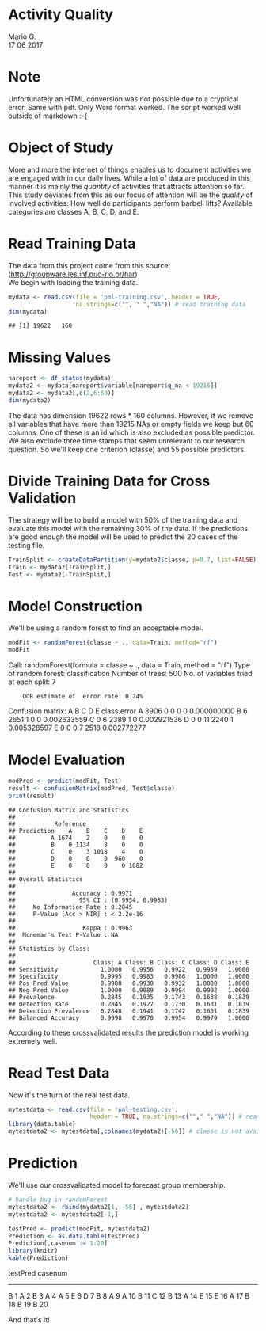 # Activity Quality
Mario G.  
17 06 2017  


# Note

Unfortunately an HTML conversion was not possible due to a cryptical error.
Same with pdf. Only Word format worked. The script worked well outside of markdown :-(

# Object of Study

More and more the internet of things enables us to document activities we are
engaged with in our daily lives. While a lot of data are produced in this manner 
it is mainly the *quantity* of activities that attracts attention so far. This study 
deviates from this as our focus of attention will be the *quality* of involved
activities: How well do participants perform barbell lifts? Available categories
are classes A, B, C, D, and E.

# Read Training Data

The data from this project come from this source: 
(http://groupware.les.inf.puc-rio.br/har)  
We begin with loading the training data.


```r
mydata <- read.csv(file = 'pml-training.csv', header = TRUE, 
                   na.strings=c("", " ","NA")) # read training data
dim(mydata)
```

```
## [1] 19622   160
```

# Missing Values


```r
nareport <- df_status(mydata)
mydata2 <- mydata[nareport$variable[nareport$q_na < 19216]]
mydata2 <- mydata2[,c(2,6:60)]
dim(mydata2)
```

The data has dimension 19622 rows * 160 columns.
However, if we remove all variables that have more than 19215 NAs or empty fields we
keep but 60 columns. One of these is an id which is also excluded as possible predictor.
We also exclude three time stamps that seem unrelevant to our research question.
So we'll keep one criterion (classe) and 55 possible predictors.

# Divide Training Data for Cross Validation

The strategy will be to build a model with 50% of the training data and evaluate this model
with the remaining 30% of the data. If the predictions are good enough the model will be used to 
predict the 20 cases of the testing file.


```r
TrainSplit <- createDataPartition(y=mydata2$classe, p=0.7, list=FALSE)
Train <- mydata2[TrainSplit,]
Test <- mydata2[-TrainSplit,]
```

# Model Construction

We'll be using a random forest to find an acceptable model.


```r
modFit <- randomForest(classe ~ ., data=Train, method="rf") 
modFit
```


Call:
 randomForest(formula = classe ~ ., data = Train, method = "rf") 
               Type of random forest: classification
                     Number of trees: 500
No. of variables tried at each split: 7

        OOB estimate of  error rate: 0.24%
Confusion matrix:
     A    B    C    D    E class.error
A 3906    0    0    0    0 0.000000000
B    6 2651    1    0    0 0.002633559
C    0    6 2389    1    0 0.002921536
D    0    0   11 2240    1 0.005328597
E    0    0    0    7 2518 0.002772277

# Model Evaluation


```r
modPred <- predict(modFit, Test)
result <- confusionMatrix(modPred, Test$classe)
print(result)
```

```
## Confusion Matrix and Statistics
## 
##           Reference
## Prediction    A    B    C    D    E
##          A 1674    2    0    0    0
##          B    0 1134    8    0    0
##          C    0    3 1018    4    0
##          D    0    0    0  960    0
##          E    0    0    0    0 1082
## 
## Overall Statistics
##                                           
##                Accuracy : 0.9971          
##                  95% CI : (0.9954, 0.9983)
##     No Information Rate : 0.2845          
##     P-Value [Acc > NIR] : < 2.2e-16       
##                                           
##                   Kappa : 0.9963          
##  Mcnemar's Test P-Value : NA              
## 
## Statistics by Class:
## 
##                      Class: A Class: B Class: C Class: D Class: E
## Sensitivity            1.0000   0.9956   0.9922   0.9959   1.0000
## Specificity            0.9995   0.9983   0.9986   1.0000   1.0000
## Pos Pred Value         0.9988   0.9930   0.9932   1.0000   1.0000
## Neg Pred Value         1.0000   0.9989   0.9984   0.9992   1.0000
## Prevalence             0.2845   0.1935   0.1743   0.1638   0.1839
## Detection Rate         0.2845   0.1927   0.1730   0.1631   0.1839
## Detection Prevalence   0.2848   0.1941   0.1742   0.1631   0.1839
## Balanced Accuracy      0.9998   0.9970   0.9954   0.9979   1.0000
```

According to these crossvalidated results the prediction model is working extremely well.

# Read Test Data

Now it's the turn of the real test data.


```r
mytestdata <- read.csv(file = 'pml-testing.csv', 
                       header = TRUE, na.strings=c(""," ","NA")) # read test data
library(data.table)
mytestdata2 <- mytestdata[,colnames(mydata2)[-56]] # classe is not available in test data
```

# Prediction

We'll use our crossvalidated model to forecast group membership.


```r
# handle bug in randomForest
mytestdata2 <- rbind(mydata2[1, -56] , mytestdata2)
mytestdata2 <- mytestdata2[-1,]

testPred <- predict(modFit, mytestdata2)
Prediction <- as.data.table(testPred)
Prediction[,casenum := 1:20]
library(knitr)
kable(Prediction)
```



testPred    casenum
---------  --------
B                 1
A                 2
B                 3
A                 4
A                 5
E                 6
D                 7
B                 8
A                 9
A                10
B                11
C                12
B                13
A                14
E                15
E                16
A                17
B                18
B                19
B                20

And that's it!
